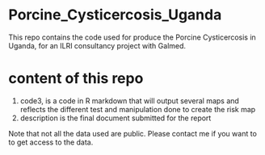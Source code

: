 # Porcine_Cysticercosis_Uganda
This repo contains the code used for produce the Porcine Cysticercosis in Uganda, for an ILRI consultancy project with Galmed. 


# content of this repo

1. code3, is a code in R markdown that will output several maps and reflects the different test and manipulation done to create the risk map
2. description is the final document submitted for the report 

Note that not all the data used are public. Please contact me if you want to to get access to the data. 
